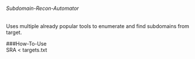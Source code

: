 ###### Subdomain-Recon-Automator
Uses multiple already popular tools to enumerate and find subdomains from target.

###How-To-Use  
SRA < targets.txt
